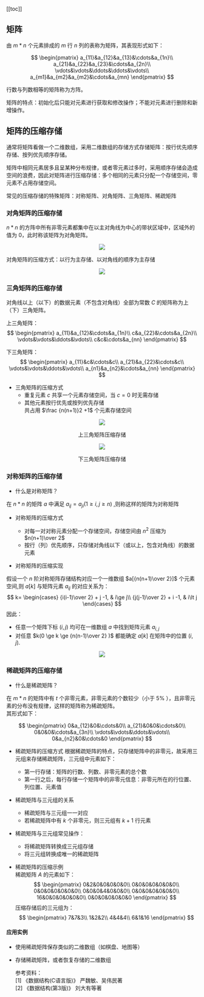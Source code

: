 [[toc]]
## 矩阵
由 $m * n$ 个元素排成的 $m$ 行 $n$ 列的表称为矩阵，其表现形式如下：

$$
\begin{pmatrix}
a_{11}&a_{12}&a_{13}&\cdots&a_{1n}\\
a_{21}&a_{22}&a_{23}&\cdots&a_{2n}\\
\vdots&\vdots&\ddots&\ddots&\vdots\\
a_{m1}&a_{m2}&a_{m2}&\cdots&a_{mn}
\end{pmatrix}
$$

行数与列数相等的矩阵称为方阵。

矩阵的特点：初始化后只能对元素进行获取和修改操作；不能对元素进行删除和新增操作。

## 矩阵的压缩存储
通常将矩阵看做一个二维数组，采用二维数组的存储方式存储矩阵：按行优先顺序存储、按列优先顺序存储。

矩阵中相同元素居多且呈某种分布规律，或者零元素过多时，采用顺序存储会造成空间的浪费，因此对矩阵进行压缩存储：多个相同的元素只分配一个存储空间，零元素不占用存储空间。

常见的压缩存储的特殊矩阵：对称矩阵、对角矩阵、三角矩阵、稀疏矩阵

### 对角矩阵的压缩存储
$n * n$ 的方阵中所有非零元素都集中在以主对角线为中心的带状区域中，区域外的值为 0，此时称该矩阵为对角矩阵。

<div align="center">
    <img src="https://blog-review-notes.oss-cn-beijing.aliyuncs.com/algorithm/data-structures/_images/矩阵_对角矩阵.png">
</div>

对角矩阵的压缩方式：以行为主存储、以对角线的顺序为主存储
<div align="center">
    <img src="https://blog-review-notes.oss-cn-beijing.aliyuncs.com/algorithm/data-structures/_images/矩阵_对角矩阵以行为主存储.png">
</div>

### 三角矩阵的压缩存储
对角线以上（以下）的数据元素（不包含对角线）全部为常数 $C$ 的矩阵称为上（下）三角矩阵。
  
上三角矩阵：
$$
\begin{pmatrix}
a_{11}&a_{12}&\cdots&a_{1n}\\
c&a_{22}&\cdots&a_{2n}\\
\vdots&\vdots&\ddots&\vdots\\
c&c&\cdots&a_{nn}
\end{pmatrix}
$$

下三角矩阵：
$$
\begin{pmatrix}
a_{11}&c&\cdots&c\\
a_{21}&a_{22}&\cdots&c\\
\vdots&\vdots&\ddots&\vdots\\
a_{n1}&a_{n2}&\cdots&a_{nn}
\end{pmatrix}
$$

- 三角矩阵的压缩方式  
  - 重复元素 $c$ 共享一个元素存储空间，当 $c=0$ 时无需存储 
  - 其他元素按行优先或按列优先存储  
共占用 $\frac {n(n+1)}2 +1$ 个元素存储空间

<div align="center">
    <img src="https://blog-review-notes.oss-cn-beijing.aliyuncs.com/algorithm/data-structures/_images/矩阵_上三角矩阵压缩存储.png">
    <p>上三角矩阵压缩存储</p>
</div>

<div align="center">
    <img src="https://blog-review-notes.oss-cn-beijing.aliyuncs.com/algorithm/data-structures/_images/矩阵_下三角矩阵压缩存储.png">
    <p>下三角矩阵压缩存储</p>
</div>

### 对称矩阵的压缩存储
- 什么是对称矩阵？

在 $n * n$ 的矩阵 $a$ 中满足 $a_{ij}=a_{ji}(1\ge i,j\ge n)$ ,则称这样的矩阵为对称矩阵

- 对称矩阵的压缩方式  
  - 对每一对对称元素分配一个存储空间，存储空间由 $n^2$ 压缩为 $n(n+1)\over 2$ 
  - 按行（列）优先顺序，只存储对角线以下（或以上，包含对角线）的数据元素
  
- 对称矩阵的压缩实现  

假设一个 $n$ 阶对称矩阵存储结构对应一个一维数组 $a[{n(n+1)\over 2}]$ 个元素空间,则 $a[k]$ 与矩阵元素 $a_{ij}$ 的对应关系为：
$$
k=
\begin{cases}
{i(i-1)\over 2} + j -1, & i\ge j\\
{j(j-1)\over 2} + i -1, & i\lt j
\end{cases}
$$
因此：
  - 任意一个矩阵下标 $(i,j)$ 均可在一维数组 $a$ 中找到矩阵元素 $a_{i,j}$
  - 对任意 $k(0 \ge k \ge {n(n-1)\over 2} )$ 都能确定 $a[k]$ 在矩阵中的位置 $(i,j)$.

<div align="center">
    <img src="https://blog-review-notes.oss-cn-beijing.aliyuncs.com/algorithm/data-structures/_images/矩阵_对称矩阵的压缩存储.png">
</div>

### 稀疏矩阵的压缩存储
- 什么是稀疏矩阵？

在 $m * n$ 的矩阵中有 $t$ 个非零元素，非零元素的个数较少（小于 5% ），且非零元素的分布没有规律，这样的矩阵称为稀疏矩阵。  
其形式如下：

$$
\begin{pmatrix}
0&a_{12}&0&\cdots&0\\
a_{21}&0&0&\cdots&0\\
0&0&0&\cdots&a_{3n}\\
\vdots&\vdots&\ddots&\vdots\\
0&a_{n2}&0&\cdots&0
\end{pmatrix}
$$

- 稀疏矩阵的压缩方式 
根据稀疏矩阵的特点，只存储矩阵中的非零元，故采用三元组来存储稀疏矩阵，三元组中元素如下：
  - 第一行存储：矩阵的行数、列数、非零元素的总个数
  - 第一行之后，每行存储一个矩阵中的非零元信息：非零元所在的行位置、列位置、元素值 

- 稀疏矩阵与三元组的关系
  - 稀疏矩阵与三元组一一对应
  - 若稀疏矩阵中有 $k$ 个非零元，则三元组有 $k+1$ 行元素
 
- 稀疏矩阵与三元组常见操作：
  - 将稀疏矩阵转换成三元组存储
  - 将三元组转换成唯一的稀疏矩阵
  
- 稀疏矩阵的压缩示例  
稀疏矩阵 $A$ 的元素如下：
$$
\begin{pmatrix}
0&2&0&0&0&0&0\\
0&0&0&0&0&0&0\\
0&0&0&0&0&0&0\\
0&0&0&4&0&0&0\\
0&0&0&0&0&0&0\\
16&0&0&0&0&0&0\\
0&0&0&0&0&0&0
\end{pmatrix}
$$
压缩存储后的三元组为：
$$
\begin{pmatrix}
7&7&3\\
1&2&2\\
4&4&4\\
6&1&16
\end{pmatrix}
$$

#### 应用实例
- 使用稀疏矩阵保存类似的二维数组（如棋盘、地图等）
- 存储稀疏矩阵，或者恢复存储的二维数组


   参考资料：  
  [1] 《数据结构(C语言版)》 严魏敏、吴伟民著  
  [2] 《数据结构(第3版)》 刘大有等著  